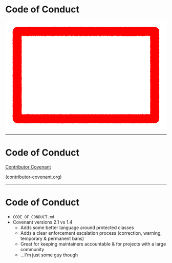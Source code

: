 <!-- .slide: data-transition="slide" data-auto-animate -->
# Code of Conduct

![warning I'm still not a lawyer](../img/still-not-warning.gif)
<!-- .element: class="r-stretch" -->

***

<!-- .slide: data-transition="slide" data-auto-animate -->
# Code of Conduct

[Contributor Covenant](https://www.contributor-covenant.org/) <!-- .element: class="fragment" -->

(contributor-covenant.org) <!-- .element: class="fragment" -->

***

<!-- .slide: data-transition="slide" data-auto-animate -->
# Code of Conduct

- <!-- .element: class="fragment" --> <code>CODE_OF_CONDUCT.md</code>
- <!-- .element: class="fragment" --> Covenant versions 2.1 vs 1.4
  - <!-- .element: class="fragment" --> Adds some better language around protected classes
  - <!-- .element: class="fragment" --> Adds a clear enforcement escalation process (correction, warning, temporary & permanent bans)
  - <!-- .element: class="fragment" --> Great for keeping maintainers accountable & for projects with a large community
  - <!-- .element: class="fragment" --> ...I'm just some guy though
